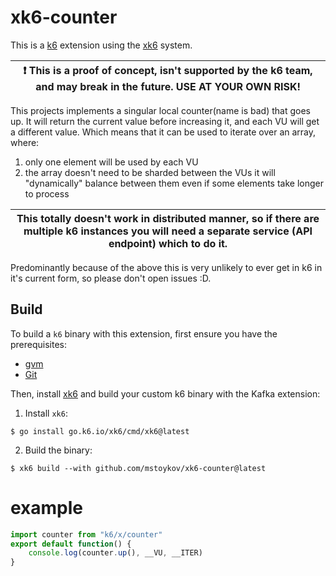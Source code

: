 # xk6-counter

This is a [k6](https://go.k6.io/k6) extension using the [xk6](https://github.com/grafana/xk6) system.

| :exclamation: This is a proof of concept, isn't supported by the k6 team, and may break in the future. USE AT YOUR OWN RISK! |
| ---------------------------------------------------------------------------------------------------------------------------- |

This projects implements a singular local counter(name is bad) that goes up. It will return the current value before
increasing it, and each VU will get a different value. Which means that it can be used to iterate over an array, where:
1. only one element will be used by each VU 
2. the array doesn't need to be sharded between the VUs it will "dynamically" balance between them even if some elements take longer to process



| This totally doesn't work in distributed manner, so if there are multiple k6 instances you will need a separate service (API endpoint) which to do it. |
| ---------------------------------------------------------------------------------------------------------------------------- |

Predominantly because of the above this is very unlikely to ever get in k6 in it's current form, so please don't open issues :D. 

## Build

To build a `k6` binary with this extension, first ensure you have the prerequisites:

- [gvm](https://github.com/moovweb/gvm)
- [Git](https://git-scm.com/)

Then, install [xk6](https://github.com/grafana/xk6) and build your custom k6 binary with the Kafka extension:

1. Install `xk6`:
  ```shell
  $ go install go.k6.io/xk6/cmd/xk6@latest
  ```

2. Build the binary:
  ```shell
  $ xk6 build --with github.com/mstoykov/xk6-counter@latest
  ```

# example

```javascript
import counter from "k6/x/counter"
export default function() {
    console.log(counter.up(), __VU, __ITER)
}
```
